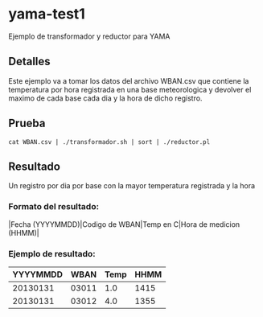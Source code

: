 # yama-test1
Ejemplo de transformador y reductor para YAMA

## Detalles

Este ejemplo va a tomar los datos del archivo WBAN.csv que contiene la temperatura por hora registrada en una base meteorologica y devolver el maximo de cada base cada dia y la hora de dicho registro.

## Prueba

```
cat WBAN.csv | ./transformador.sh | sort | ./reductor.pl
```

## Resultado

Un registro por dia por base con la mayor temperatura registrada y la hora

### Formato del resultado:

|Fecha (YYYYMMDD)|Codigo de WBAN|Temp en C|Hora de medicion (HHMM)|

### Ejemplo de resultado:


| YYYYMMDD | WBAN  | Temp | HHMM |
|----------|-------|------|------|
| 20130131 | 03011 |  1.0 | 1415 |
| 20130131 | 03012 |  4.0 | 1355 |


